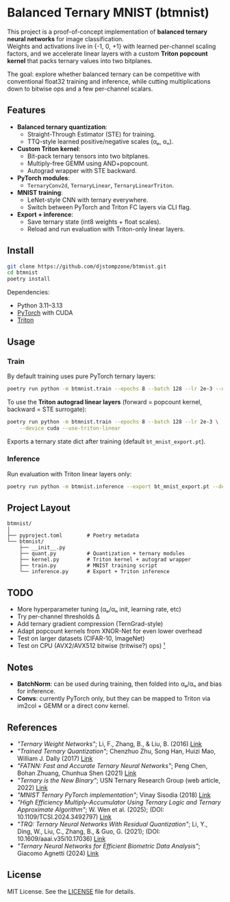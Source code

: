 # Balanced Ternary MNIST (btmnist)

This project is a proof-of-concept implementation of **balanced ternary neural networks** for image classification.  
Weights and activations live in {-1, 0, +1} with learned per-channel scaling factors, and we accelerate linear layers with a custom **Triton popcount kernel** that packs ternary values into two bitplanes.

The goal: explore whether balanced ternary can be competitive with conventional float32 training and inference, while cutting multiplications down to bitwise ops and a few per-channel scalars.

## Features

- **Balanced ternary quantization**:
  - Straight-Through Estimator (STE) for training.
  - TTQ-style learned positive/negative scales (αₚ, αₙ).
- **Custom Triton kernel**:
  - Bit-pack ternary tensors into two bitplanes.
  - Multiply-free GEMM using AND+popcount.
  - Autograd wrapper with STE backward.
- **PyTorch modules**:
  - `TernaryConv2d`, `TernaryLinear`, `TernaryLinearTriton`.
- **MNIST training**:
  - LeNet-style CNN with ternary everywhere.
  - Switch between PyTorch and Triton FC layers via CLI flag.
- **Export + inference**:
  - Save ternary state (int8 weights + float scales).
  - Reload and run evaluation with Triton-only linear layers.

## Install

```bash
git clone https://github.com/djstompzone/btmnist.git
cd btmnist
poetry install
````

Dependencies:

- Python 3.11–3.13
- [PyTorch](https://pytorch.org/) with CUDA
- [Triton](https://github.com/triton-lang/triton)

## Usage

### Train

By default training uses pure PyTorch ternary layers:

```bash
poetry run python -m btmnist.train --epochs 8 --batch 128 --lr 2e-3 --device cuda
```

To use the **Triton autograd linear layers** (forward = popcount kernel, backward = STE surrogate):

```bash
poetry run python -m btmnist.train --epochs 8 --batch 128 --lr 2e-3 \
    --device cuda --use-triton-linear
```

Exports a ternary state dict after training (default `bt_mnist_export.pt`).

### Inference

Run evaluation with Triton linear layers only:

```bash
poetry run python -m btmnist.inference --export bt_mnist_export.pt --device cuda
```

## Project Layout

```plaintext
btmnist/
│
├── pyproject.toml        # Poetry metadata
└── btmnist/
    ├── __init__.py
    ├── quant.py          # Quantization + ternary modules
    ├── kernel.py         # Triton kernel + autograd wrapper
    ├── train.py          # MNIST training script
    └── inference.py      # Export + Triton inference
```

## TODO

- More hyperparameter tuning (αₚ/αₙ init, learning rate, etc)
- Try per-channel thresholds Δ
- Add ternary gradient compression (TernGrad-style)
- Adapt popcount kernels from XNOR-Net for even lower overhead
- Test on larger datasets (CIFAR-10, ImageNet)
- Test on CPU (AVX2/AVX512 bitwise (tritwise?) ops) [¹](https://news.ycombinator.com/item?id=39550178)

## Notes

- **BatchNorm**: can be used during training, then folded into αₚ/αₙ and bias for inference.
- **Convs**: currently PyTorch only, but they can be mapped to Triton via im2col + GEMM or a direct conv kernel.

## References

- *"Ternary Weight Networks"*; Li, F., Zhang, B., & Liu, B. (2016) [Link](https://arxiv.org/abs/1605.04711)
- *"Trained Ternary Quantization"*; Chenzhuo Zhu, Song Han, Huizi Mao, William J. Dally (2017) [Link](https://arxiv.org/abs/1612.01064)
- *"FATNN: Fast and Accurate Ternary Neural Networks"*; Peng Chen, Bohan Zhuang, Chunhua Shen (2021) [Link](https://arxiv.org/abs/2008.05101)
- *"Ternary is the New Binary"*; USN Ternary Research Group (web article, 2022) [Link](https://www.ternaryresearch.com/)
- *"MNIST Ternary PyTorch implementation"*; Vinay Sisodia (2018) [Link](https://github.com/vinsis/ternary-quantization)
- *"High Efficiency Multiply-Accumulator Using Ternary Logic and Ternary Approximate Algorithm"*; W. Wen et al. (2025); (DOI: 10.1109/TCSI.2024.3492797) [Link](https://ieeexplore.ieee.org/document/10755970)
- *"TRQ: Ternary Neural Networks With Residual Quantization"*; Li, Y., Ding, W., Liu, C., Zhang, B., & Guo, G. (2021); (DOI: 10.1609/aaai.v35i10.17036) [Link](https://ojs.aaai.org/index.php/AAAI/article/view/17036)
- *"Ternary Neural Networks for Efficient Biometric Data Analysis"*; Giacomo Agnetti (2024) [Link](http://webthesis.biblio.polito.it/id/eprint/33913)

## License

MIT License. See the [LICENSE](LICENSE) file for details.
